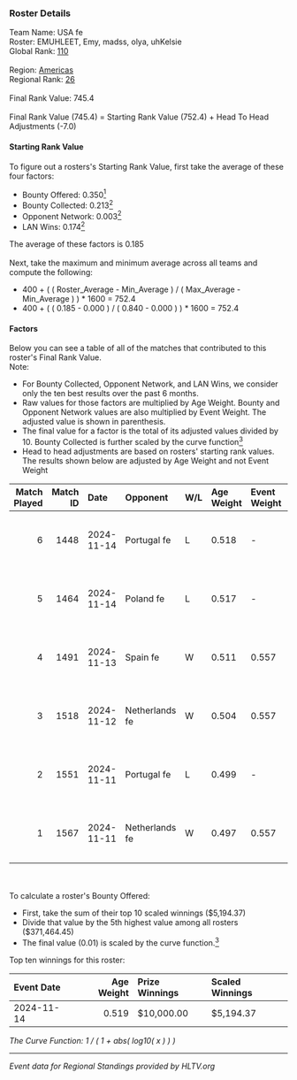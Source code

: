 ### Roster Details<br />
Team Name: USA fe<br />
Roster: EMUHLEET, Emy, madss, olya, uhKelsie<br />
Global Rank: [110](../../standings_global_2025_02_24.md)<br />
<br />
Region: [Americas]( ../../standings_americas_2025_02_24.md)<br />
Regional Rank: [26]( ../../standings_americas_2025_02_24.md)<br />
<br />
Final Rank Value:  745.4<br />
<br />
Final Rank Value (745.4) = Starting Rank Value (752.4) + Head To Head Adjustments (-7.0)<br />

#### Starting Rank Value<br />
To figure out a rosters's Starting Rank Value, first take the average of these four factors:<br />
- Bounty Offered: 0.350[<sup>1</sup>](#table2)
- Bounty Collected: 0.213[<sup>2</sup>](#table1)
- Opponent Network: 0.003[<sup>2</sup>](#table1)
- LAN Wins: 0.174[<sup>2</sup>](#table1)

The average of these factors is 0.185<br />
<br />
Next, take the maximum and minimum average across all teams and compute the following:<br />
- 400 + ( ( Roster_Average - Min_Average ) / ( Max_Average - Min_Average ) ) * 1600 = 752.4
- 400 + ( ( 0.185 - 0.000 ) / ( 0.840 - 0.000 ) ) * 1600 = 752.4


#### Factors<br />
Below you can see a table of all of the matches that contributed to this roster's Final Rank Value.<br />
Note:<br />

- For Bounty Collected, Opponent Network, and LAN Wins, we consider only the ten best results over the past 6 months.
- Raw values for those factors are multiplied by Age Weight. Bounty and Opponent Network values are also multiplied by Event Weight. The adjusted value is shown in parenthesis.
- The final value for a factor is the total of its adjusted values divided by 10. Bounty Collected is further scaled by the curve function[<sup>3</sup>](#curveFunction)
- Head to head adjustments are based on rosters' starting rank values. The results shown below are adjusted by Age Weight and not Event Weight
<span id="table1"></span><br />


| Match Played | Match ID | Date       | Opponent       | W/L | Age Weight | Event Weight | Bounty Collected | Opponent Network | LAN Wins  | H2H Adj. | Roster                               |
| -: | -: | :- | :- | :- | :- | :- | :- | :- | :- | -: | :- |
|            6 |     1448 | 2024-11-14 | Portugal fe    | L   | 0.518      | -            | -                | -                | -         |    -7.10 | EMUHLEET, Emy, madss, olya, uhKelsie |
|            5 |     1464 | 2024-11-14 | Poland fe      | L   | 0.517      | -            | -                | -                | -         |    -4.62 | EMUHLEET, Emy, madss, olya, uhKelsie |
|            4 |     1491 | 2024-11-13 | Spain fe       | W   | 0.511      | 0.557        | 0.007 (0.002)    | 0.059 (0.017)    | 1 (0.511) |     7.20 | EMUHLEET, Emy, madss, olya, uhKelsie |
|            3 |     1518 | 2024-11-12 | Netherlands fe | W   | 0.504      | 0.557        | 0.000 (0.000)    | 0.030 (0.008)    | 1 (0.504) |     2.31 | EMUHLEET, Emy, madss, olya, uhKelsie |
|            2 |     1551 | 2024-11-11 | Portugal fe    | L   | 0.499      | -            | -                | -                | -         |    -6.97 | EMUHLEET, Emy, madss, olya, uhKelsie |
|            1 |     1567 | 2024-11-11 | Netherlands fe | W   | 0.497      | 0.557        | 0.000 (0.000)    | 0.030 (0.008)    | 1 (0.497) |     2.17 | EMUHLEET, Emy, madss, olya, uhKelsie |

<br />
<span id="table2"></span><br />
To calculate a roster's Bounty Offered:<br />

- First, take the sum of their top 10 scaled winnings ($5,194.37)
- Divide that value by the 5th highest value among all rosters ($371,464.45)
- The final value (0.01) is scaled by the curve function.[<sup>3</sup>](#curveFunction)

Top ten winnings for this roster:<br />

| Event Date | Age Weight | Prize Winnings | Scaled Winnings |
| :- | -: | :- | :- |
| 2024-11-14 |      0.519 | $10,000.00     | $5,194.37       |


<span id="curveFunction"></span>_The Curve Function: 1 / ( 1 + abs( log10( x ) ) )_<br />

---
_Event data for Regional Standings provided by HLTV.org_<br />
